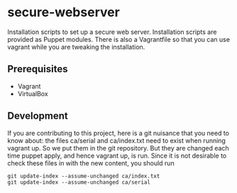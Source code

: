 secure-webserver
================

Installation scripts to set up a secure web server.
Installation scripts are provided as Puppet modules. There is also a Vagrantfile so that you can use vagrant while you are tweaking the installation.

Prerequisites
-------------

+ Vagrant
+ VirtualBox

Development
-----------

If you are contributing to this project, here is a git nuisance that you need to know about:
the files ca/serial and ca/index.txt need to exist when running vagrant up.
So we put them in the git repository.
But they are changed each time puppet apply, and hence vagrant up, is run.
Since it is not desirable to check these files in with the new content, you should run 

	git update-index --assume-unchanged ca/index.txt
	git update-index --assume-unchanged ca/serial
